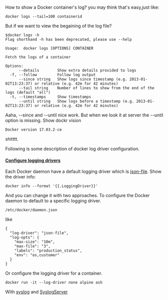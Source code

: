 How to show a Docker container's log? you may think that's easy,just like:
```
docker logs --tail=100 containerid
```
But if we want to view the begaining of the log file? 
```
$docker logs -h
Flag shorthand -h has been deprecated, please use --help

Usage:	docker logs [OPTIONS] CONTAINER

Fetch the logs of a container

Options:
      --details        Show extra details provided to logs
  -f, --follow         Follow log output
      --since string   Show logs since timestamp (e.g. 2013-01-02T13:23:37) or relative (e.g. 42m for 42 minutes)
      --tail string    Number of lines to show from the end of the logs (default "all")
  -t, --timestamps     Show timestamps
      --until string   Show logs before a timestamp (e.g. 2013-01-02T13:23:37) or relative (e.g. 42m for 42 minutes)
```
Aaha, --since and --until nice work. But when we look it at server the --until option is missing.
Show dockr vision
```
Docker version 17.03.2-ce
```
shitttt.


Following is some description of docker log driver configuration.
#### [Configure logging drivers](https://docs.docker.com/config/containers/logging/configure/)
Each Docker daemon have a default logging driver which is [json-file](https://docs.docker.com/config/containers/logging/json-file/).
Show the driver info:
```
docker info --format '{{.LoggingDriver}}'
```

And you can change it with two approaches.
To configure the Docker daemon to default to a specific logging driver.
```
/etc/docker/daemon.json
```
like
```
{
  "log-driver": "json-file",
  "log-opts": {
    "max-size": "10m",
    "max-file": "3",
    "labels": "production_status",
    "env": "os,customer"
  }
}
```

Or configure the logging driver for a container.
```
docker run -it --log-driver none alpine ash
```

With [syslog](https://docs.docker.com/config/containers/logging/syslog/)
and [SyslogServer](https://www.npmjs.com/package/syslog-server)



